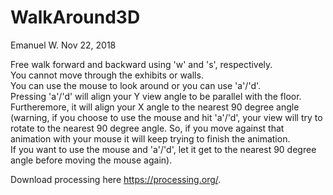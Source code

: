 # WalkAround3D


Emanuel W. Nov 22, 2018

Free walk forward and backward using 'w' and 's', respectively. <br /> 
You cannot move through the exhibits or walls. <br /> 
You can use the mouse to look around or you can use 'a'/'d'. <br /> 
Pressing 'a'/'d' will align your Y view angle to be parallel with the floor.  <br /> 
Furtheremore, it will align your X angle to the nearest 90 degree angle (warning, if you choose to use the mouse and hit 'a'/'d', your view will try to rotate to the nearest 90 degree angle. So, if you move against that animation with your mouse it will keep trying to finish the animation. <br /> 
If you want to use the mouse and 'a'/'d', let it get to the nearest 90 degree angle before moving the mouse again). <br /> 

Download processing here https://processing.org/. <br /> 
